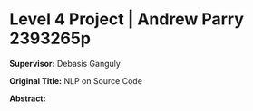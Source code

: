 # Level 4 Project | Andrew Parry 2393265p

**Supervisor:** Debasis Ganguly

**Original Title:** NLP on Source Code

**Abstract:**
